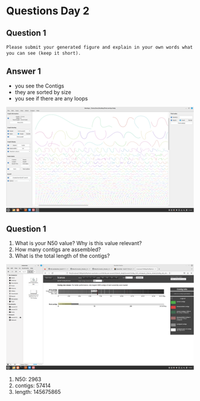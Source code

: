 # Questions Day 2

## Question 1

    Please submit your generated figure and explain in your own words what you can see (keep it short).
    
## Answer 1
- you see the Contigs
- they are sorted by size
- you see if there are any loops

![Bandage](resources/Screenshot_01.png)


## Question 1

  1. What is your N50 value? Why is this value relevant?
  2. How many contigs are assembled?
  3.  What is the total length of the contigs?

![Quast](resources/Screenshot_02.png)

1. N50: 2963
2. contigs: 57414
3. length: 145675865
